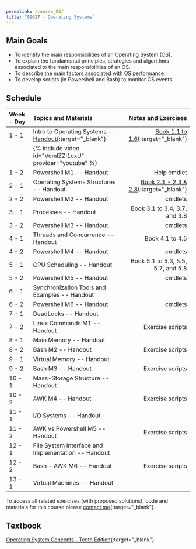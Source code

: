 ```yaml
---
permalink: /course_OS/
title: "09627 - Operating Systems"
---
```

## Main Goals

- To identify the main responsibilities of an Operating System (OS). 
- To explain the fundamental principles, strategies and algorithms associated to the main responsibilities of an OS.
- To describe the main factors associated with OS performance.
- To develop scripts (in Powershell and Bash) to monitor OS events.


## Schedule

| Week - Day | Topics and Materials                                                                                                                                       |                                                                                                         Notes  and Exercises |
|:-----------|:-----------------------------------------------------------------------------------------------------------------------------------------------------------|-----------------------------------------------------------------------------------------------------------------------------:|
| 1 - 1      | Intro to Operating Systems -- [Handout](https://drive.google.com/file/d/1XtT9bVDjWAjLhSz0cnyupl6xy3RITrYQ/view?usp=sharing){:target="_blank"}              |      [Book 1.1 to 1.6](https://drive.google.com/file/d/184aeT45KvIfGFcFSRp8CyUCvjZ361NeM/view?usp=sharing){:target="_blank"} |
|            | {% include video id="VcmlZZi1cxU" provider="youtube" %}                                                                                                    |                                                                                                                              |
| 1 - 2      | Powershell M1 -- Handout                                                                                                                                   |                                                                                                                  Help cmdlet |
| 2 - 1      | Operating Systems Structures -- Handout                                                                                                                    | [Book 2.1 - 2.3 & 2.8](https://drive.google.com/file/d/1ReDp91IANDDzBYFgSL34nO4oEAvsrMOD/view?usp=sharing){:target="_blank"} |
| 2 - 2      | Powershell M2 -- Handout                                                                                                                                   |                                                                                                                      cmdlets |
| 3 - 1      | Processes -- Handout                                                                                                                                       |                                                                                                Book 3.1 to 3.4, 3.7, and 3.8 |
| 3 - 2      | Powershell M3 -- Handout                                                                                                                                   |                                                                                                                      cmdlets |
| 4 - 1      | Threads and Concurrence -- Handout                                                                                                                         |                                                                                                              Book 4.1 to 4.5 |
| 4 - 2      | Powershell M4 -- Handout                                                                                                                                   |                                                                                                                      cmdlets |
| 5 - 1      | CPU Scheduling -- Handout                                                                                                                                  |                                                                                           Book 5.1 to 5.3, 5.5, 5.7, and 5.8 |
| 5 - 2      | Powershell M5 -- Handout                                                                                                                                   |                                                                                                                      cmdlets |
| 6 - 1      | Synchronization Tools and Examples -- Handout                                                                                                              |                                                                                                                              |
| 6 - 2      | Powershell M6 -- Handout                                                                                                                                   |                                                                                                                      cmdlets |
| 7 - 1      | DeadLocks  -- Handout                                                                                                                                      |                                                                                                                              |
| 7 - 2      | Linux Commands M1 -- Handout                                                                                                                               |                                                                                                             Exercise scripts |
| 8 - 1      | Main Memory -- Handout                                                                                                                                     |                                                                                                                              |
| 8 - 2      | Bash M2 -- Handout                                                                                                                                         |                                                                                                             Exercise scripts |
| 9 - 1      | Virtual Memory -- Handout                                                                                                                                  |                                                                                                                              |
| 9 - 2      | Bash M3 -- Handout                                                                                                                                         |                                                                                                             Exercise scripts |
| 10 - 1     | Mass-Storage Structure -- Handout                                                                                                                          |                                                                                                                              |
| 10 - 2     | AWK M4 -- Handout                                                                                                                                          |                                                                                                             Exercise scripts |
| 11 - 1     | I/O Systems -- Handout                                                                                                                                     |                                                                                                                              |
| 11 - 2     | AWK vs Powershell M5 -- Handout                                                                                                                            |                                                                                                             Exercise scripts |
| 12 - 1     | File System Interface and Implementation -- Handout                                                                                                        |                                                                                                                              |
| 12 - 2     | Bash - AWK M6 -- Handout                                                                                                                                   |                                                                                                             Exercise scripts |
| 13 - 1     | Virtual Machines -- Handout                                                                                                                                |                                                                                                                              |

To access all related exercises (with proposed solutions), code and materials for this course please [contact me](https://forms.gle/63NYpG1siX6E4KGj8){:target="_blank"}.
## Textbook

[Operating System Concepts - Tenth Edition](https://www.os-book.com/OS10/index.html){:target="_blank"}